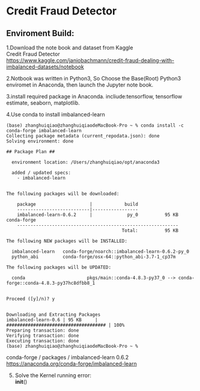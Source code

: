 # Credit Fraud Detector

## Enviroment Build:
1.Download the note book and dataset from Kaggle
<br>Credit Fraud Detector
<br>https://www.kaggle.com/janiobachmann/credit-fraud-dealing-with-imbalanced-datasets/notebook

2.Notbook was written in Python3, So Choose the  Base(Root) Python3 enviromet in Anaconda, then launch the 
Jupyter note book.

3.install required package in Anaconda. incliude:tensorflow, tensorflow estimate, seaborn, matplotlib.

4.Use conda to install imbalanced-learn 
```
(base) zhanghuiqiao@zhanghuiqiaodeMacBook-Pro ~ % conda install -c conda-forge imbalanced-learn
Collecting package metadata (current_repodata.json): done
Solving environment: done

## Package Plan ##

  environment location: /Users/zhanghuiqiao/opt/anaconda3

  added / updated specs:
    - imbalanced-learn


The following packages will be downloaded:

    package                    |            build
    ---------------------------|-----------------
    imbalanced-learn-0.6.2     |             py_0          95 KB  conda-forge
    ------------------------------------------------------------
                                           Total:          95 KB

The following NEW packages will be INSTALLED:

  imbalanced-learn   conda-forge/noarch::imbalanced-learn-0.6.2-py_0
  python_abi         conda-forge/osx-64::python_abi-3.7-1_cp37m

The following packages will be UPDATED:

  conda                       pkgs/main::conda-4.8.3-py37_0 --> conda-forge::conda-4.8.3-py37hc8dfbb8_1


Proceed ([y]/n)? y


Downloading and Extracting Packages
imbalanced-learn-0.6 | 95 KB     | ##################################### | 100% 
Preparing transaction: done
Verifying transaction: done
Executing transaction: done
(base) zhanghuiqiao@zhanghuiqiaodeMacBook-Pro ~ % 
```
conda-forge / packages / imbalanced-learn 0.6.2
<br>https://anaconda.org/conda-forge/imbalanced-learn

5. Solve the Kernel running error:
<br>__init__() 

